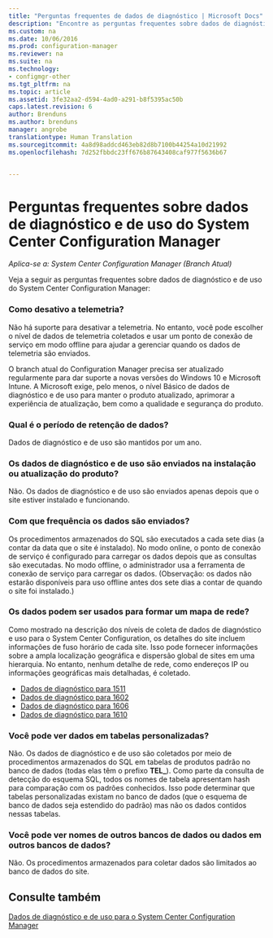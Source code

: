 ```yaml
---
title: "Perguntas frequentes de dados de diagnóstico | Microsoft Docs"
description: "Encontre as perguntas frequentes sobre dados de diagnóstico e de uso do System Center Configuration Manager."
ms.custom: na
ms.date: 10/06/2016
ms.prod: configuration-manager
ms.reviewer: na
ms.suite: na
ms.technology:
- configmgr-other
ms.tgt_pltfrm: na
ms.topic: article
ms.assetid: 3fe32aa2-d594-4ad0-a291-b8f5395ac50b
caps.latest.revision: 6
author: Brenduns
ms.author: brenduns
manager: angrobe
translationtype: Human Translation
ms.sourcegitcommit: 4a8d98addcd463eb82d8b7100b44254a10d21992
ms.openlocfilehash: 7d252fbbdc23ff676b87643408caf977f5636b67


---
```

# <a name="frequently-asked-questions-about-diagnostics-and-usage-data-for-system-center-configuration-manager"></a>Perguntas frequentes sobre dados de diagnóstico e de uso do System Center Configuration Manager

*Aplica-se a: System Center Configuration Manager (Branch Atual)*

Veja a seguir as perguntas frequentes sobre dados de diagnóstico e de uso do System Center Configuration Manager:  

###  <a name="a-namebkmkoffa-how-do-i-turn-off-telemetry"></a><a name="bkmk_off"></a> Como desativo a telemetria?  
Não há suporte para desativar a telemetria. No entanto, você pode escolher o nível de dados de telemetria coletados e usar um ponto de conexão de serviço em modo offline para ajudar a gerenciar quando os dados de telemetria são enviados.

O branch atual do Configuration Manager precisa ser atualizado regularmente para dar suporte a novas versões do Windows 10 e Microsoft Intune. A Microsoft exige, pelo menos, o nível Básico de dados de diagnóstico e de uso para manter o produto atualizado, aprimorar a experiência de atualização, bem como a qualidade e segurança do produto.

###  <a name="a-namebkmkretentiona-what-is-the-data-retention-period"></a><a name="bkmk_retention"></a> Qual é o período de retenção de dados?  
 Dados de diagnóstico e de uso são mantidos por um ano.  

###  <a name="a-namebkmkupdatea-is-diagnostics-and-usage-data-sent-when-installing-or-updating-the-product"></a><a name="bkmk_update"></a> Os dados de diagnóstico e de uso são enviados na instalação ou atualização do produto?  
 Não. Os dados de diagnóstico e de uso são enviados apenas depois que o site estiver instalado e funcionando.  

###  <a name="a-namebkmkfrequencya-how-frequently-is-the-data-sent"></a><a name="bkmk_frequency"></a> Com que frequência os dados são enviados?  
 Os procedimentos armazenados do SQL são executados a cada sete dias (a contar da data que o site é instalado). No modo online, o ponto de conexão de serviço é configurado para carregar os dados depois que as consultas são executadas. No modo offline, o administrador usa a ferramenta de conexão de serviço para carregar os dados. (Observação: os dados não estarão disponíveis para uso offline antes dos sete dias a contar de quando o site foi instalado.)  

###  <a name="a-namebkmknetworka-can-the-data-be-used-to-form-a-network-map"></a><a name="bkmk_network"></a> Os dados podem ser usados para formar um mapa de rede?  
 Como mostrado na descrição dos níveis de coleta de dados de diagnóstico e uso para o System Center Configuration, os detalhes do site incluem informações de fuso horário de cada site. Isso pode fornecer informações sobre a ampla localização geográfica e dispersão global de sites em uma hierarquia. No entanto, nenhum detalhe de rede, como endereços IP ou informações geográficas mais detalhadas, é coletado.
 - [Dados de diagnóstico para 1511](/sccm/core/plan-design/diagnostics/levels-of-diagnostic-usage-data-collection-1511)
 - [Dados de diagnóstico para 1602](/sccm/core/plan-design/diagnostics/levels-of-diagnostic-usage-data-collection-1602)
 - [Dados de diagnóstico para 1606](/sccm/core/plan-design/diagnostics/levels-of-diagnostic-usage-data-collection-1606)
 - [Dados de diagnóstico para 1610](/sccm/core/plan-design/diagnostics/levels-of-diagnostic-usage-data-collection-1610)


###  <a name="a-namebkmktablesa-can-you-see-data-in-custom-tables"></a><a name="bkmk_tables"></a> Você pode ver dados em tabelas personalizadas?  
 Não. Os dados de diagnóstico e de uso são coletados por meio de procedimentos armazenados do SQL em tabelas de produtos padrão no banco de dados (todas elas têm o prefixo **TEL_**). Como parte da consulta de detecção do esquema SQL, todos os nomes de tabela apresentam hash para comparação com os padrões conhecidos. Isso pode determinar que tabelas personalizadas existam no banco de dados (que o esquema de banco de dados seja estendido do padrão) mas não os dados contidos nessas tabelas.  

###  <a name="a-namebkmkdatabasesa-can-you-see-names-of-other-databases-or-data-in-other-databases"></a><a name="bkmk_databases"></a> Você pode ver nomes de outros bancos de dados ou dados em outros bancos de dados?  
 Não. Os procedimentos armazenados para coletar dados são limitados ao banco de dados do site.  

## <a name="see-also"></a>Consulte também  
 [Dados de diagnóstico e de uso para o System Center Configuration Manager](../../core/plan-design/diagnostics/diagnostics-and-usage-data.md)



<!--HONumber=Dec16_HO5-->


